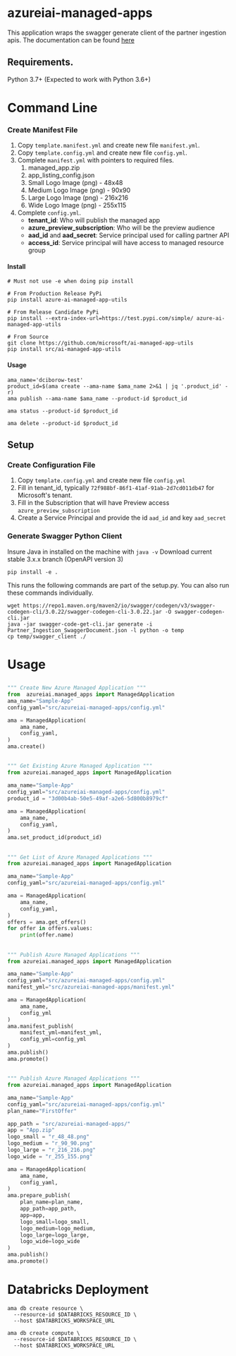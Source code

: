 # azureiai-managed-apps
This application wraps the swagger generate client of the partner ingestion apis. 
The documentation can be found [here](https://apidocs.microsoft.com/services/partneringestion/#/)

## Requirements.

Python 3.7+ (Expected to work with Python 3.6+)

# Command Line
### Create Manifest File
1. Copy `template.manifest.yml` and create new file `manifest.yml`.
1. Copy `template.config.yml` and create new file `config.yml`.
1. Complete `manifest.yml` with pointers to required files.
    1. managed_app.zip
    1. app_listing_config.json
    1. Small Logo Image (png) - 48x48
    1. Medium Logo Image (png) - 90x90
    1. Large Logo Image (png) - 216x216
    1. Wide Logo Image (png) - 255x115
1. Complete `config.yml`.
    * **tenant_id**: Who will publish the managed app
    * **azure_preview_subscription**: Who will be the preview audience
    * **aad_id** and **aad_secret**: Service principal used for calling partner API
    * **access_id**: Service principal will have access to managed resource group


#### Install
```shell script
# Must not use -e when doing pip install

# From Production Release PyPi
pip install azure-ai-managed-app-utils

# From Release Candidate PyPi
pip install --extra-index-url=https://test.pypi.com/simple/ azure-ai-managed-app-utils

# From Source
git clone https://github.com/microsoft/ai-managed-app-utils
pip install src/ai-managed-app-utils
```

#### Usage
```shell script
ama_name='dciborow-test'
product_id=$(ama create --ama-name $ama_name 2>&1 | jq '.product_id' -r)
ama publish --ama-name $ama_name --product-id $product_id

ama status --product-id $product_id

ama delete --product-id $product_id
```


## Setup
### Create Configuration File
1. Copy `template.config.yml` and create new file `config.yml`
1. Fill in tenant_id, typically `72f988bf-86f1-41af-91ab-2d7cd011db47` for Microsoft's tenant.
1. Fill in the Subscription that will have Preview access `azure_preview_subscription`
1. Create a Service Principal and provide the id `aad_id` and key `aad_secret`


### Generate Swagger Python Client
Insure Java in installed on the machine with `java -v` Download current stable 3.x.x branch (OpenAPI version 3)

```shell script
pip install -e .
```

This runs the following commands are part of the setup.py. You can also run these commands individually. 

```shell script
wget https://repo1.maven.org/maven2/io/swagger/codegen/v3/swagger-codegen-cli/3.0.22/swagger-codegen-cli-3.0.22.jar -O swagger-codegen-cli.jar
java -jar swagger-code-get-cli.jar generate -i Partner_Ingestion_SwaggerDocument.json -l python -o temp
cp temp/swagger_client ./
```

# Usage

## 
```python
""" Create New Azure Managed Application """
from  azureiai.managed_apps import ManagedApplication 
ama_name="Sample-App"
config_yaml="src/azureiai-managed-apps/config.yml"

ama = ManagedApplication(
    ama_name,
    config_yaml,
)
ama.create()
```

##
```python
""" Get Existing Azure Managed Application """
from azureiai.managed_apps import ManagedApplication 

ama_name="Sample-App"
config_yaml="src/azureiai-managed-apps/config.yml"
product_id = "3d00b4ab-50e5-49af-a2e6-5d800b8979cf"

ama = ManagedApplication(
    ama_name,
    config_yaml,
)
ama.set_product_id(product_id)

```

##
```python
""" Get List of Azure Managed Applications """
from azureiai.managed_apps import ManagedApplication 

ama_name="Sample-App"
config_yaml="src/azureiai-managed-apps/config.yml"

ama = ManagedApplication(
    ama_name,
    config_yaml,
)
offers = ama.get_offers()
for offer in offers.values:
    print(offer.name)
```

## 
```python
""" Publish Azure Managed Applications """
from azureiai.managed_apps import ManagedApplication 

ama_name="Sample-App"
config_yaml="src/azureiai-managed-apps/config.yml"
manifest_yml="src/azureiai-managed-apps/manifest.yml"

ama = ManagedApplication(
    ama_name,
    config_yml
)
ama.manifest_publish(
    manifest_yml=manifest_yml,
    config_yml=config_yml
)
ama.publish()
ama.promote()
```


## 
```python
""" Publish Azure Managed Applications """
from azureiai.managed_apps import ManagedApplication 

ama_name="Sample-App"
config_yaml="src/azureiai-managed-apps/config.yml"
plan_name="FirstOffer"

app_path = "src/azureiai-managed-apps/"
app = "App.zip"
logo_small = "r_48_48.png"
logo_medium = "r_90_90.png"
logo_large = "r_216_216.png"
logo_wide = "r_255_155.png"

ama = ManagedApplication(
    ama_name,
    config_yaml,
)
ama.prepare_publish(
    plan_name=plan_name,
    app_path=app_path,
    app=app,
    logo_small=logo_small,
    logo_medium=logo_medium,
    logo_large=logo_large,
    logo_wide=logo_wide
)
ama.publish()
ama.promote()
```


# Databricks Deployment

```shell script
ama db create resource \
  --resource-id $DATABRICKS_RESOURCE_ID \
  --host $DATABRICKS_WORKSPACE_URL

ama db create compute \
  --resource-id $DATABRICKS_RESOURCE_ID \
  --host $DATABRICKS_WORKSPACE_URL
```
